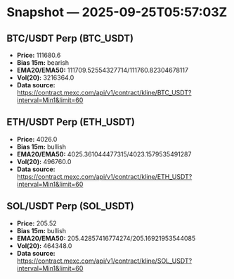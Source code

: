 # Snapshot — 2025-09-25T05:57:03Z

## BTC/USDT Perp (BTC_USDT)
- **Price:** 111680.6
- **Bias 15m:** bearish
- **EMA20/EMA50:** 111709.52554327714/111760.82304678117
- **Vol(20):** 3216364.0
- **Data source:** https://contract.mexc.com/api/v1/contract/kline/BTC_USDT?interval=Min1&limit=60

## ETH/USDT Perp (ETH_USDT)
- **Price:** 4026.0
- **Bias 15m:** bullish
- **EMA20/EMA50:** 4025.361044477315/4023.1579535491287
- **Vol(20):** 496760.0
- **Data source:** https://contract.mexc.com/api/v1/contract/kline/ETH_USDT?interval=Min1&limit=60

## SOL/USDT Perp (SOL_USDT)
- **Price:** 205.52
- **Bias 15m:** bullish
- **EMA20/EMA50:** 205.42857416774274/205.16921953544085
- **Vol(20):** 464348.0
- **Data source:** https://contract.mexc.com/api/v1/contract/kline/SOL_USDT?interval=Min1&limit=60

